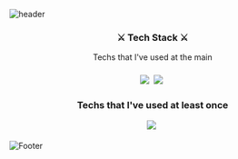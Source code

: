 ![header](https://capsule-render.vercel.app/api?type=slice&color=auto&customColorList=3&height=300&section=header&text=Welcome%20YeLin's%20Github&fontSize=50&fontColor=663300&animation=fadeIn)

<h3 align="center">  ⚔ Tech Stack ⚔ </h3>

<p align="center"> Techs that I've used at the main </p>

<h3 align="center"> 
<img src="https://img.shields.io/badge/Python-3766AB?style=flat-square&logo=Python&logoColor=white"/></a>&nbsp 
<img src="https://img.shields.io/badge/R-276DC3?style=flat-square&logo=R&logoColor=white"/></a>&nbsp 
</h3>

<h3 align="center"> 
<p align="center"> Techs that I've used at least once </p>
<img src="https://img.shields.io/badge/C++-00599C?style=flat-square&logo=C++&logoColor=white"/></a>&nbsp 
</h3>

![Footer](https://capsule-render.vercel.app/api?type=waving&color=auto&customColorList=3&height=300&section=footer)
